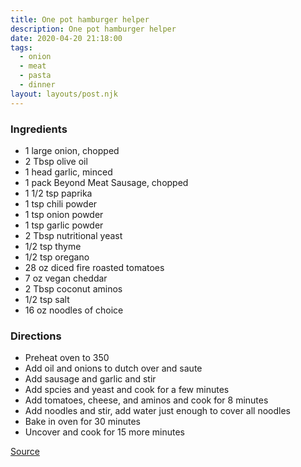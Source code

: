 ```yaml
---
title: One pot hamburger helper
description: One pot hamburger helper
date: 2020-04-20 21:18:00
tags:
  - onion
  - meat
  - pasta
  - dinner
layout: layouts/post.njk
---
```


### Ingredients

- 1 large onion, chopped
- 2 Tbsp olive oil
- 1 head garlic, minced
- 1 pack Beyond Meat Sausage, chopped
- 1 1/2 tsp paprika
- 1 tsp chili powder
- 1 tsp onion powder
- 1 tsp garlic powder
- 2 Tbsp nutritional yeast
- 1/2 tsp thyme
- 1/2 tsp oregano
- 28 oz diced fire roasted tomatoes
- 7 oz vegan cheddar
- 2 Tbsp coconut aminos
- 1/2 tsp salt
- 16 oz noodles of choice

### Directions

- Preheat oven to 350
- Add oil and onions to dutch over and saute
- Add sausage and garlic and stir
- Add spcies and yeast and cook for a few minutes
- Add tomatoes, cheese, and aminos and cook for 8 minutes
- Add noodles and stir, add water just enough to cover all noodles
- Bake in oven for 30 minutes
- Uncover and cook for 15 more minutes

[Source](https://www.mississippivegan.com/vegan-hamburger-helper)
